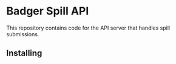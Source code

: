 # Badger Spill API

This repository contains code for the API server that handles spill submissions.

## Installing

